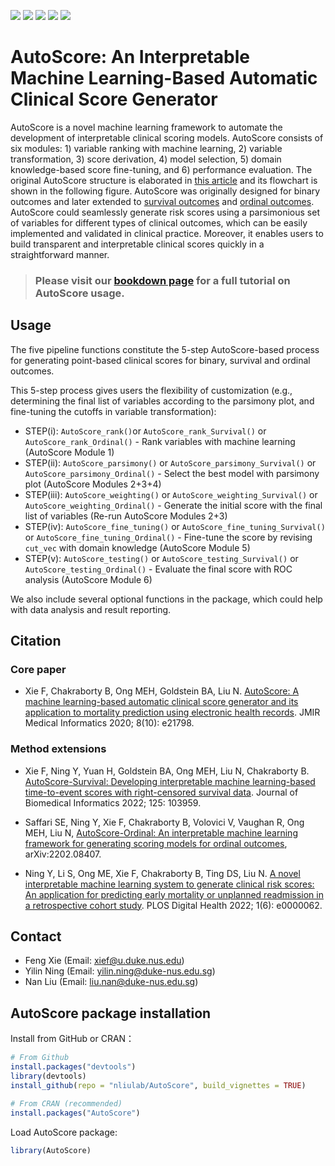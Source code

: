 [![](https://www.r-pkg.org/badges/version/AutoScore?color=green)](https://cran.r-project.org/package=AutoScore)
[![](http://cranlogs.r-pkg.org/badges/grand-total/AutoScore?color=green)](https://cran.r-project.org/package=AutoScore)
[![](http://cranlogs.r-pkg.org/badges/last-month/AutoScore?color=green)](https://cran.r-project.org/package=AutoScore)
[![](http://cranlogs.r-pkg.org/badges/last-week/AutoScore?color=green)](https://cran.r-project.org/package=AutoScore)
[![](https://img.shields.io/badge/doi-10.2196/21798-yellow.svg)](https://doi.org/10.2196/21798)



AutoScore: An Interpretable Machine Learning-Based Automatic Clinical
Score Generator
================

AutoScore is a novel machine learning framework to automate the development of interpretable clinical scoring models. AutoScore consists of six modules: 1) variable ranking with machine learning, 2) variable transformation, 3) score derivation, 4) model selection, 5) domain knowledge-based score fine-tuning, and 6) performance evaluation. The original AutoScore structure is elaborated in [this article](http://dx.doi.org/10.2196/21798) and its flowchart is shown in the following figure. AutoScore was originally designed for binary outcomes and later extended to [survival outcomes](http://dx.doi.org/10.1016/j.jbi.2021.103959) and [ordinal outcomes](https://doi.org/10.48550/arxiv.2202.08407). AutoScore could seamlessly generate risk scores using a parsimonious set of variables for different types of clinical outcomes, which can be easily implemented and validated in clinical practice. Moreover, it enables users to build transparent and interpretable clinical scores quickly in a straightforward manner. 

> ### Please visit our [bookdown page](https://nliulab.github.io/AutoScore/) for a full tutorial on AutoScore usage.


## Usage

The five pipeline functions constitute the 5-step AutoScore-based
process for generating point-based clinical scores for binary, survival
and ordinal outcomes.

This 5-step process gives users the flexibility of customization (e.g.,
determining the final list of variables according to the parsimony plot, and
fine-tuning the cutoffs in variable transformation):

-   STEP(i): `AutoScore_rank()`or `AutoScore_rank_Survival()` or
    `AutoScore_rank_Ordinal()` - Rank variables with machine learning
    (AutoScore Module 1)
-   STEP(ii): `AutoScore_parsimony()` or
    `AutoScore_parsimony_Survival()` or
    `AutoScore_parsimony_Ordinal()` - Select the best model with
    parsimony plot (AutoScore Modules 2+3+4)
-   STEP(iii): `AutoScore_weighting()` or
    `AutoScore_weighting_Survival()` or
    `AutoScore_weighting_Ordinal()` - Generate the initial score with
    the final list of variables (Re-run AutoScore Modules 2+3)
-   STEP(iv): `AutoScore_fine_tuning()` or
    `AutoScore_fine_tuning_Survival()` or
    `AutoScore_fine_tuning_Ordinal()` - Fine-tune the score by revising
    `cut_vec` with domain knowledge (AutoScore Module 5)
-   STEP(v): `AutoScore_testing()` or `AutoScore_testing_Survival()` or
    `AutoScore_testing_Ordinal()` - Evaluate the final score with ROC
    analysis (AutoScore Module 6)

We also include several optional functions in the package, which could help with data analysis and result reporting.


## Citation

### Core paper

* Xie F, Chakraborty B, Ong MEH, Goldstein BA, Liu N. [AutoScore: A machine learning-based automatic clinical score generator and its application to mortality prediction using electronic health records](http://dx.doi.org/10.2196/21798). JMIR Medical Informatics 2020; 8(10): e21798.

### Method extensions

* Xie F, Ning Y, Yuan H, Goldstein BA, Ong MEH, Liu N, Chakraborty B. [AutoScore-Survival: Developing interpretable machine learning-based time-to-event scores with right-censored survival data](http://dx.doi.org/10.1016/j.jbi.2021.103959). Journal of Biomedical Informatics 2022; 125: 103959.

* Saffari SE, Ning Y, Xie F, Chakraborty B, Volovici V, Vaughan R, Ong MEH, Liu N, [AutoScore-Ordinal: An interpretable machine learning framework for generating scoring models for ordinal outcomes](https://doi.org/10.48550/arxiv.2202.08407), arXiv:2202.08407.

* Ning Y, Li S, Ong ME, Xie F, Chakraborty B, Ting DS, Liu N. [A novel interpretable machine learning system to generate clinical risk scores: An application for predicting early mortality or unplanned readmission in a retrospective cohort study](https://doi.org/10.1371/journal.pdig.0000062). PLOS Digital Health 2022; 1(6): e0000062.

## Contact

-   Feng Xie (Email: <xief@u.duke.nus.edu>)
-   Yilin Ning (Email: <yilin.ning@duke-nus.edu.sg>)
-   Nan Liu (Email: <liu.nan@duke-nus.edu.sg>)

## AutoScore package installation

Install from GitHub or CRAN：

``` r
# From Github
install.packages("devtools")
library(devtools)
install_github(repo = "nliulab/AutoScore", build_vignettes = TRUE)

# From CRAN (recommended)
install.packages("AutoScore")
```
[devtools]: https://github.com/hadley/devtools

Load AutoScore package: 

``` r
library(AutoScore)
```

